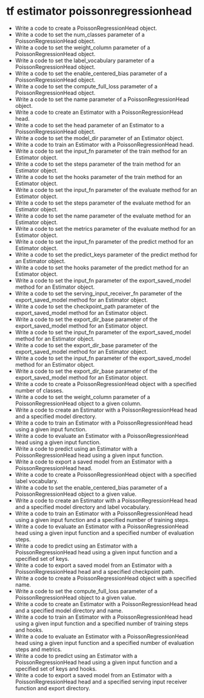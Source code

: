 # tf estimator poissonregressionhead

- Write a code to create a PoissonRegressionHead object.
- Write a code to set the num_classes parameter of a PoissonRegressionHead object.
- Write a code to set the weight_column parameter of a PoissonRegressionHead object.
- Write a code to set the label_vocabulary parameter of a PoissonRegressionHead object.
- Write a code to set the enable_centered_bias parameter of a PoissonRegressionHead object.
- Write a code to set the compute_full_loss parameter of a PoissonRegressionHead object.
- Write a code to set the name parameter of a PoissonRegressionHead object.
- Write a code to create an Estimator with a PoissonRegressionHead head.
- Write a code to set the head parameter of an Estimator to a PoissonRegressionHead object.
- Write a code to set the model_dir parameter of an Estimator object.
- Write a code to train an Estimator with a PoissonRegressionHead head.
- Write a code to set the input_fn parameter of the train method for an Estimator object.
- Write a code to set the steps parameter of the train method for an Estimator object.
- Write a code to set the hooks parameter of the train method for an Estimator object.
- Write a code to set the input_fn parameter of the evaluate method for an Estimator object.
- Write a code to set the steps parameter of the evaluate method for an Estimator object.
- Write a code to set the name parameter of the evaluate method for an Estimator object.
- Write a code to set the metrics parameter of the evaluate method for an Estimator object.
- Write a code to set the input_fn parameter of the predict method for an Estimator object.
- Write a code to set the predict_keys parameter of the predict method for an Estimator object.
- Write a code to set the hooks parameter of the predict method for an Estimator object.
- Write a code to set the input_fn parameter of the export_saved_model method for an Estimator object.
- Write a code to set the serving_input_receiver_fn parameter of the export_saved_model method for an Estimator object.
- Write a code to set the checkpoint_path parameter of the export_saved_model method for an Estimator object.
- Write a code to set the export_dir_base parameter of the export_saved_model method for an Estimator object.
- Write a code to set the input_fn parameter of the export_saved_model method for an Estimator object.
- Write a code to set the export_dir_base parameter of the export_saved_model method for an Estimator object.
- Write a code to set the input_fn parameter of the export_saved_model method for an Estimator object.
- Write a code to set the export_dir_base parameter of the export_saved_model method for an Estimator object.
- Write a code to create a PoissonRegressionHead object with a specified number of classes.
- Write a code to set the weight_column parameter of a PoissonRegressionHead object to a given column.
- Write a code to create an Estimator with a PoissonRegressionHead head and a specified model directory.
- Write a code to train an Estimator with a PoissonRegressionHead head using a given input function.
- Write a code to evaluate an Estimator with a PoissonRegressionHead head using a given input function.
- Write a code to predict using an Estimator with a PoissonRegressionHead head using a given input function.
- Write a code to export a saved model from an Estimator with a PoissonRegressionHead head.
- Write a code to create a PoissonRegressionHead object with a specified label vocabulary.
- Write a code to set the enable_centered_bias parameter of a PoissonRegressionHead object to a given value.
- Write a code to create an Estimator with a PoissonRegressionHead head and a specified model directory and label vocabulary.
- Write a code to train an Estimator with a PoissonRegressionHead head using a given input function and a specified number of training steps.
- Write a code to evaluate an Estimator with a PoissonRegressionHead head using a given input function and a specified number of evaluation steps.
- Write a code to predict using an Estimator with a PoissonRegressionHead head using a given input function and a specified set of keys.
- Write a code to export a saved model from an Estimator with a PoissonRegressionHead head and a specified checkpoint path.
- Write a code to create a PoissonRegressionHead object with a specified name.
- Write a code to set the compute_full_loss parameter of a PoissonRegressionHead object to a given value.
- Write a code to create an Estimator with a PoissonRegressionHead head and a specified model directory and name.
- Write a code to train an Estimator with a PoissonRegressionHead head using a given input function and a specified number of training steps and hooks.
- Write a code to evaluate an Estimator with a PoissonRegressionHead head using a given input function and a specified number of evaluation steps and metrics.
- Write a code to predict using an Estimator with a PoissonRegressionHead head using a given input function and a specified set of keys and hooks.
- Write a code to export a saved model from an Estimator with a PoissonRegressionHead head and a specified serving input receiver function and export directory.